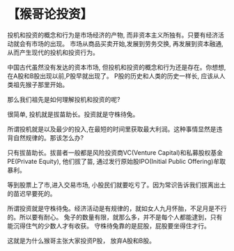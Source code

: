 #  【猴哥论投资】

投机和投资的概念和行为是市场经济的产物, 而非资本主义所独有。只要有经济活动就会有市场的出现。
市场从商品买卖开始,发展到劳务交换, 再发展到资本融通, 从而产生现代的投机和投资行为。

中国古代虽然没有发达的资本市场, 但投机和投资的概念和行为还是存在。你想想,在A股和B股出现以前,P股早就出现了。
P股的历史和人类的历史一样长, 应该从人类祖先猴子那里开始。

那么我们祖先是如何理解投机和投资的呢?

很简单, 投机就是拔苗助长。投资就是守株待兔。

所谓投机就是以及最少的投入,在最短的时间里获取最大利润。这种事情显然是违背自然规律的。那该怎么办? 

只有拔苗助长。拔苗者一般都是风险投资商VC(Venture Capital)和私募股权基金PE(Private Equity), 
他们拔了苗, 通过发行原始股IPO(Initial Public Offering)牟取暴利。

等到股票上了市,进入交易市场, 小股民们就要吃亏了。因为常识告诉我们拔离出土的苗迟早要死的。

所谓投资就是守株待兔。经济活动是有规律的，就如女人九月怀胎，不足月是不行的。所以要有耐心。
兔子的数量有限，就那么多，并不是每个人都能逮到，只有能沉得住气的少数人才有收获。
守株待兔靠的是屁股，屁股要坐得住才行。

这就是为什么猴哥主张大家投资P股， 放弃A股和B股。 